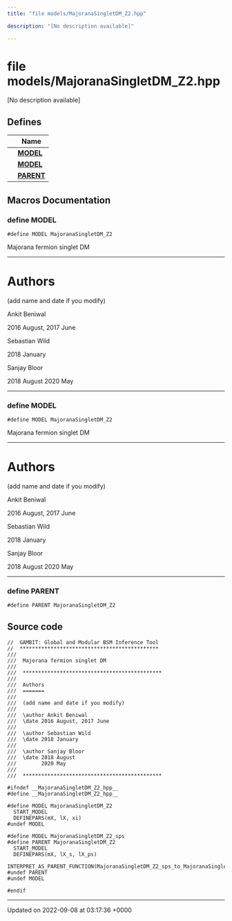 ```yaml
---
title: "file models/MajoranaSingletDM_Z2.hpp"

description: "[No description available]"

---
```


# file models/MajoranaSingletDM_Z2.hpp

[No description available]

## Defines

|                | Name           |
| -------------- | -------------- |
|  | **[MODEL](/documentation/code/files/majoranasingletdm__z2_8hpp/#define-model)**  |
|  | **[MODEL](/documentation/code/files/majoranasingletdm__z2_8hpp/#define-model)**  |
|  | **[PARENT](/documentation/code/files/majoranasingletdm__z2_8hpp/#define-parent)**  |




## Macros Documentation

### define MODEL

```
#define MODEL MajoranaSingletDM_Z2
```


Majorana fermion singlet DM



------------------


# Authors

(add name and date if you modify)

Ankit Beniwal 

2016 August, 2017 June

Sebastian Wild 

2018 January

Sanjay Bloor 

2018 August 2020 May



------------------


### define MODEL

```
#define MODEL MajoranaSingletDM_Z2
```


Majorana fermion singlet DM



------------------


# Authors

(add name and date if you modify)

Ankit Beniwal 

2016 August, 2017 June

Sebastian Wild 

2018 January

Sanjay Bloor 

2018 August 2020 May



------------------


### define PARENT

```
#define PARENT MajoranaSingletDM_Z2
```


## Source code

```
//  GAMBIT: Global and Modular BSM Inference Tool
//  *********************************************
///
///  Majorana fermion singlet DM
///
///  *********************************************
///
///  Authors
///  =======
///
///  (add name and date if you modify)
///
///  \author Ankit Beniwal
///  \date 2016 August, 2017 June
///
///  \author Sebastian Wild
///  \date 2018 January
///
///  \author Sanjay Bloor
///  \date 2018 August
///        2020 May
///
///  *********************************************

#ifndef __MajoranaSingletDM_Z2_hpp__
#define __MajoranaSingletDM_Z2_hpp__

#define MODEL MajoranaSingletDM_Z2
  START_MODEL
  DEFINEPARS(mX, lX, xi)
#undef MODEL

#define MODEL MajoranaSingletDM_Z2_sps
#define PARENT MajoranaSingletDM_Z2
  START_MODEL
  DEFINEPARS(mX, lX_s, lX_ps)
  INTERPRET_AS_PARENT_FUNCTION(MajoranaSingletDM_Z2_sps_to_MajoranaSingletDM_Z2)
#undef PARENT
#undef MODEL

#endif
```


-------------------------------

Updated on 2022-09-08 at 03:17:36 +0000
